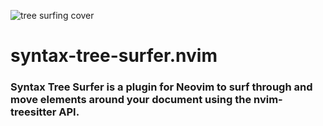 ![tree surfing cover](https://user-images.githubusercontent.com/102876811/163170119-89369c35-a061-4058-aaeb-1706ea6fa4cf.jpg)



# syntax-tree-surfer.nvim
### Syntax Tree Surfer is a plugin for Neovim to surf through and move elements around your document using the nvim-treesitter API.
